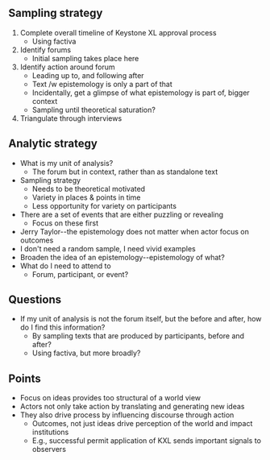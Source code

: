 ## Sampling strategy

1. Complete overall timeline of Keystone XL approval process
    - Using factiva 
2. Identify forums
    - Initial sampling takes place here
3. Identify action around forum
    - Leading up to, and following after
    - Text /w epistemology is only a part of that
    - Incidentally, get a glimpse of what epistemology is part of, bigger context
    - Sampling until theoretical saturation?
4. Triangulate through interviews

## Analytic strategy

* What is my unit of analysis?
    * The forum but in context, rather than as standalone text
* Sampling strategy
    - Needs to be theoretical motivated
    - Variety in places & points in time
    - Less opportunity for variety on participants
* There are a set of events that are either puzzling or revealing
    - Focus on these first
* Jerry Taylor--the epistemology does not matter when actor focus on outcomes
* I don't need a random sample, I need vivid examples
* Broaden the idea of an epistemology--epistemology of what?
* What do I need to attend to
    - Forum, participant, or event?

## Questions

* If my unit of analysis is not the forum itself, but the before and after, how do I find this information?
    - By sampling texts that are produced by participants, before and after?
    - Using factiva, but more broadly?

## Points

* Focus on ideas provides too structural of a world view
* Actors not only take action by translating and generating new ideas
* They also drive process by influencing discourse through action
    * Outcomes, not just ideas drive perception of the world and impact institutions
    * E.g., successful permit application of KXL sends important signals to observers